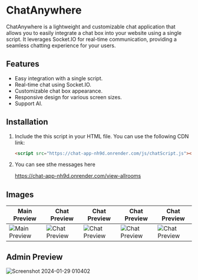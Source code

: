 # ChatAnywhere

ChatAnywhere is a lightweight and customizable chat application that allows you to easily integrate a chat box into your website using a single script. It leverages Socket.IO for real-time communication, providing a seamless chatting experience for your users.

## Features

- Easy integration with a single script.
- Real-time chat using Socket.IO.
- Customizable chat box appearance.
- Responsive design for various screen sizes.
- Support AI.

## Installation

1. Include the this script in your HTML file. You can use the following CDN link:

   ```html
   <script src="https://chat-app-nh9d.onrender.com/js/chatScript.js"></script>

2. You can see sthe messages here

    https://chat-app-nh9d.onrender.com/view-allrooms

   
## Images


| Main Preview | Chat Preview | Chat Preview | Chat Preview | Chat Preview |
| ------------ | ------------ | ------------ | ------------ | ------------ |
| ![Main Preview](https://github.com/sinethjanidu2003/universal-chat-box/assets/63631182/0b1958ba-4967-44b9-a754-0e9d3ec0fdd5) | ![Chat Preview](https://github.com/sinethjanidu2003/universal-chat-box/assets/63631182/df7c14ed-a952-438c-8ce1-119ac19dfafc) | ![Chat Preview](https://github.com/sinethjanidu2003/universal-chat-box/assets/63631182/032c4229-2796-43d9-8160-42f02686d652) | ![Chat Preview](https://github.com/sinethjanidu2003/universal-chat-box/assets/63631182/f55560a5-be66-4a9f-acbc-10cd4d1da2c0) | ![Chat Preview](https://github.com/sinethjanidu2003/universal-chat-box/assets/63631182/b8897c2e-f554-4e1e-aac9-49dbe7eeddaa) |![Chat Preview]


## Admin Preview
![Screenshot 2024-01-29 010402](https://github.com/sinethjanidu2003/universal-chat-box/assets/63631182/f8bbee7d-01d6-4313-8068-6c9a2f14df47)


